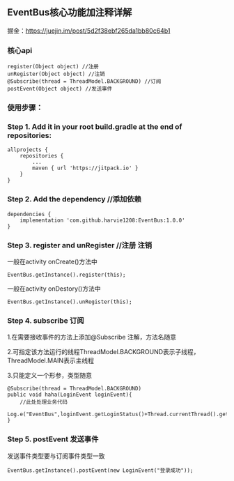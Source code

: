 ## EventBus核心功能加注释详解

掘金：https://juejin.im/post/5d2f38ebf265da1bb80c64b1

### 核心api
```
register(Object object) //注册
unRegister(Object object) //注销
@Subscribe(thread = ThreadModel.BACKGROUND) //订阅
postEvent(Object object) //发送事件
```

### 使用步骤：
### Step 1. Add it in your root build.gradle at the end of repositories:
```
allprojects {
	repositories {
		...
		maven { url 'https://jitpack.io' }
	}
}
```
### Step 2. Add the dependency //添加依赖
```
dependencies {
	implementation 'com.github.harvie1208:EventBus:1.0.0'
}
```
### Step 3. register and unRegister //注册 注销
一般在activity onCreate()方法中

`
EventBus.getInstance().register(this);
`

一般在activity onDestory()方法中

`
EventBus.getInstance().unRegister(this);
`
### Step 4. subscribe 订阅

1.在需要接收事件的方法上添加@Subscribe 注解，方法名随意

2.可指定该方法运行的线程ThreadModel.BACKGROUND表示子线程，ThreadModel.MAIN表示主线程

3.只能定义一个形参，类型随意

```
@Subscribe(thread = ThreadModel.BACKGROUND)
public void haha(LoginEvent loginEvent){
	//此处处理业务代码
	Log.e("EventBus",loginEvent.getLoginStatus()+Thread.currentThread().getName());
}
```

### Step 5. postEvent 发送事件

发送事件类型要与订阅事件类型一致

`
EventBus.getInstance().postEvent(new LoginEvent("登录成功"));
`
  

